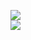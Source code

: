 <!--
### Hi there 👋
**liuweichicun/liuweichicun** is a ✨ _special_ ✨ repository because its `README.md` (this file) appears on your GitHub profile.
Here are some ideas to get you started:
- 🔭 I’m currently working on ...
- 🌱 I’m currently learning ...
- 👯 I’m looking to collaborate on ...
- 🤔 I’m looking for help with ...
- 💬 Ask me about ...
- 📫 How to reach me: ...
- 😄 Pronouns: ...
- ⚡ Fun fact: ...
-->
![](https://github-readme-stats.vercel.app/api?username=liuweichicun&theme=tokyonight&show_icons=true&count_private=true)<br/>
![](https://github-readme-stats.vercel.app/api/top-langs/?username=liuweichicun&theme=tokyonight&layout=compact)<br/>
